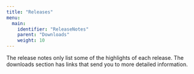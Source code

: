 ```yaml
---
title: "Releases"
menu:
  main:
    identifier: "ReleaseNotes"
    parent: "Downloads"
    weight: 10
---
```


The release notes only list some of the highlights of each release. The downloads section has links that send you to more detailed information.
